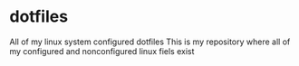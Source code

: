 # dotfiles
All of my linux system configured dotfiles
This is my repository where all of my configured and nonconfigured linux fiels exist

